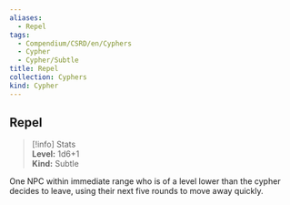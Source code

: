 ```yaml
---
aliases:
  - Repel
tags:
  - Compendium/CSRD/en/Cyphers
  - Cypher
  - Cypher/Subtle
title: Repel
collection: Cyphers
kind: Cypher
---
```

## Repel  
>[!info] Stats  
> **Level:** 1d6+1  
> **Kind:** Subtle
  
One NPC within immediate range who is of a level lower than the cypher decides to leave, using their next five rounds to move away quickly.